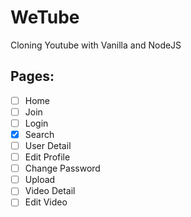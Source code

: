 # WeTube

Cloning Youtube with Vanilla and NodeJS


## Pages:

- [ ] Home
- [ ] Join
- [ ] Login
- [x] Search
- [ ] User Detail
- [ ] Edit Profile
- [ ] Change Password
- [ ] Upload
- [ ] Video Detail
- [ ] Edit Video